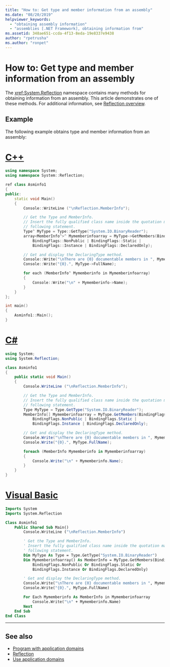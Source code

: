 ```yaml
---
title: "How to: Get type and member information from an assembly"
ms.date: "08/20/2019"
helpviewer_keywords: 
  - "obtaining assembly information"
  - "assemblies [.NET Framework], obtaining information from"
ms.assetid: 348ae651-ccda-4f13-8eda-19e8337e9438
author: "rpetrusha"
ms.author: "ronpet"
---
```

# How to: Get type and member information from an assembly
The <xref:System.Reflection> namespace contains many methods for obtaining information from an assembly. This article demonstrates one of these methods. For additional information, see [Reflection overview](../../csharp/programming-guide/concepts/attributes/reflection.md).  
  
## Example

 The following example obtains type and member information from an assembly:  

# [C++](#tab/cpp)
```cpp
using namespace System;
using namespace System::Reflection;

ref class Asminfo1
{
public:
    static void Main()
    {
        Console::WriteLine ("\nReflection.MemberInfo");

        // Get the Type and MemberInfo.
        // Insert the fully qualified class name inside the quotation marks in the
        // following statement.
        Type^ MyType = Type::GetType("System.IO.BinaryReader");
        array<MemberInfo^>^ Mymemberinfoarray = MyType->GetMembers(BindingFlags::Public |
            BindingFlags::NonPublic | BindingFlags::Static |
            BindingFlags::Instance | BindingFlags::DeclaredOnly);

        // Get and display the DeclaringType method.
        Console::Write("\nThere are {0} documentable members in ", Mymemberinfoarray->Length);
        Console::Write("{0}.", MyType->FullName);

        for each (MemberInfo^ Mymemberinfo in Mymemberinfoarray)
        {
            Console::Write("\n" + Mymemberinfo->Name);
        }
    }
};

int main()
{
    Asminfo1::Main();
}
```

# [C#](#tab/csharp)
```csharp
using System;
using System.Reflection;

class Asminfo1
{
    public static void Main()
    {
        Console.WriteLine ("\nReflection.MemberInfo");

        // Get the Type and MemberInfo.
        // Insert the fully qualified class name inside the quotation marks in the
        // following statement.
        Type MyType = Type.GetType("System.IO.BinaryReader");
        MemberInfo[] Mymemberinfoarray = MyType.GetMembers(BindingFlags.Public |
            BindingFlags.NonPublic | BindingFlags.Static |
            BindingFlags.Instance | BindingFlags.DeclaredOnly);

        // Get and display the DeclaringType method.
        Console.Write("\nThere are {0} documentable members in ", Mymemberinfoarray.Length);
        Console.Write("{0}.", MyType.FullName);

        foreach (MemberInfo Mymemberinfo in Mymemberinfoarray)
        {
            Console.Write("\n" + Mymemberinfo.Name);
        }
    }
}
```

# [Visual Basic](#tab/vb)
```vb
Imports System
Imports System.Reflection

Class Asminfo1
    Public Shared Sub Main()
        Console.WriteLine ("\nReflection.MemberInfo")

        ' Get the Type and MemberInfo.
        ' Insert the fully qualified class name inside the quotation marks in the
        ' following statement.
        Dim MyType As Type = Type.GetType("System.IO.BinaryReader")
        Dim Mymemberinfoarray() As MemberInfo = MyType.GetMembers(BindingFlags.Public Or
            BindingFlags.NonPublic Or BindingFlags.Static Or
            BindingFlags.Instance Or BindingFlags.DeclaredOnly)

        ' Get and display the DeclaringType method.
        Console.Write("\nThere are {0} documentable members in ", Mymemberinfoarray.Length)
        Console.Write("{0}.", MyType.FullName)

        For Each Mymemberinfo As MemberInfo in Mymemberinfoarray
            Console.Write("\n" + Mymemberinfo.Name)
        Next
    End Sub
End Class
```
---

## See also

- [Program with application domains](../app-domains/application-domains.md#programming-with-application-domains)
- [Reflection](../../csharp/programming-guide/concepts/attributes/reflection.md)
- [Use application domains](../../csharp/language-reference/keywords/use.md)
